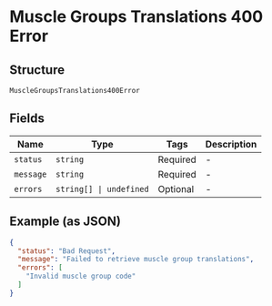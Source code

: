 
# Muscle Groups Translations 400 Error

## Structure

`MuscleGroupsTranslations400Error`

## Fields

| Name | Type | Tags | Description |
|  --- | --- | --- | --- |
| `status` | `string` | Required | - |
| `message` | `string` | Required | - |
| `errors` | `string[] \| undefined` | Optional | - |

## Example (as JSON)

```json
{
  "status": "Bad Request",
  "message": "Failed to retrieve muscle group translations",
  "errors": [
    "Invalid muscle group code"
  ]
}
```


